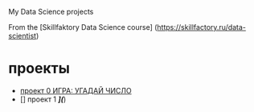 My Data Science projects

From  the [Skillfaktory Data Science course] (https://skillfactory.ru/data-scientist)
# проекты
* [проект 0 ИГРА: УГАДАЙ ЧИСЛО](https://github.com/dmitruy11/DMITRIY/blob/master/game9.py)
* [] проект 1 _______](_______)